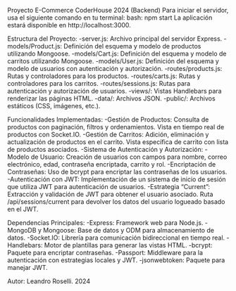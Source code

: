 Proyecto E-Commerce CoderHouse 2024 (Backend)
Para iniciar el servidor, usa el siguiente comando en tu terminal:
bash: npm start
La aplicación estará disponible en http://localhost:3000.

Estructura del Proyecto:
-server.js: Archivo principal del servidor Express.
-models/Product.js: Definición del esquema y modelo de productos utilizando Mongoose.
-models/Cart.js: Definición del esquema y modelo de carritos utilizando Mongoose.
-models/User.js: Definición del esquema y modelo de usuarios con autenticación y autorización.
-routes/products.js: Rutas y controladores para los productos.
-routes/carts.js: Rutas y controladores para los carritos.
-routes/sessions.js: Rutas para autenticación y autorización de usuarios.
-views/: Vistas Handlebars para renderizar las páginas HTML.
-data/: Archivos JSON.
-public/: Archivos estáticos (CSS, imágenes, etc.).

Funcionalidades Implementadas:
-Gestión de Productos: Consulta de productos con paginación, filtros y ordenamientos. Vista en tiempo real de productos con Socket.IO.
-Gestión de Carritos: Adición, eliminación y actualización de productos en el carrito. Vista específica de carrito con lista de productos asociados.
-Sistema de Autenticación y Autorización:
-Modelo de Usuario: Creación de usuarios con campos para nombre, correo electrónico, edad, contraseña encriptada, carrito y rol.
-Encriptación de Contraseñas: Uso de bcrypt para encriptar las contraseñas de los usuarios.
-Autenticación con JWT: Implementación de un sistema de inicio de sesión que utiliza JWT para autenticación de usuarios.
-Estrategia “Current”: Extracción y validación de JWT para obtener el usuario asociado. Ruta /api/sessions/current para devolver los datos del usuario logueado basado en el JWT.

Dependencias Principales:
-Express: Framework web para Node.js.
-MongoDB y Mongoose: Base de datos y ODM para almacenamiento de datos.
-Socket.IO: Librería para comunicación bidireccional en tiempo real.
-Handlebars: Motor de plantillas para generar las vistas HTML.
-bcrypt: Paquete para encriptar contraseñas.
-Passport: Middleware para la autenticación con estrategias locales y JWT.
-jsonwebtoken: Paquete para manejar JWT.

Autor:
Leandro Roselli. 2024
